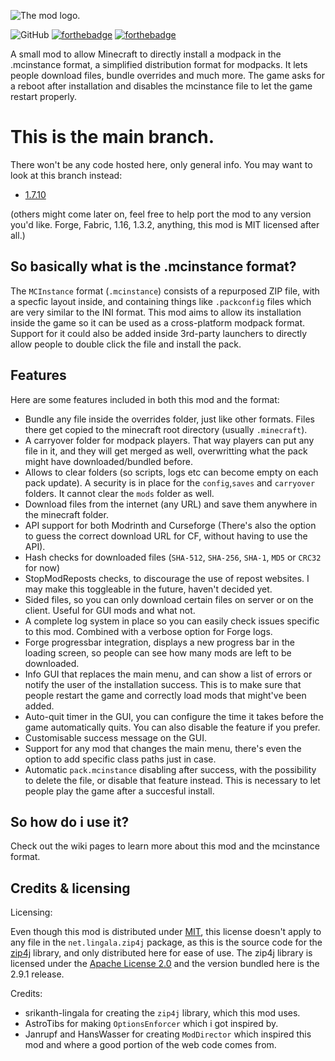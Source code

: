 ![The mod logo.](https://github.com/HRudyPlayZ/MCInstanceLoader/blob/main/logo.png?raw=true)

![GitHub](https://img.shields.io/github/license/HRudyPlayZ/MCInstanceLoader?color=%23389AD5&style=for-the-badge)
[![forthebadge](https://forthebadge.com/images/badges/made-with-java.svg)](https://forthebadge.com)
[![forthebadge](https://forthebadge.com/images/badges/built-with-love.svg)](https://forthebadge.com)

A small mod to allow Minecraft to directly install a modpack in the .mcinstance format, a simplified distribution format for modpacks. It lets people download files, bundle overrides and much more. The game asks for a reboot after installation and disables the mcinstance file to let the game restart properly.

# This is the main branch.
There won't be any code hosted here, only general info. You may want to look at this branch instead:
- [1.7.10](https://github.com/HRudyPlayZ/MCInstanceLoader/tree/1.7.10)

(others might come later on, feel free to help port the mod to any version you'd like. Forge, Fabric, 1.16, 1.3.2, anything, this mod is MIT licensed after all.)

## So basically what is the .mcinstance format?
The `MCInstance` format (`.mcinstance`) consists of a repurposed ZIP file, with a specfic layout inside, and containing things like `.packconfig` files which are very similar to the INI format.
This mod aims to allow its installation inside the game so it can be used as a cross-platform modpack format. Support for it could also be added inside 3rd-party launchers to directly allow people to double click the file and install the pack.

## Features
Here are some features included in both this mod and the format:
- Bundle any file inside the overrides folder, just like other formats. Files there get copied to the minecraft root directory (usually `.minecraft`).
- A carryover folder for modpack players. That way players can put any file in it, and they will get merged as well, overwritting what the pack might have downloaded/bundled before.
- Allows to clear folders (so scripts, logs etc can become empty on each pack update). A security is in place for the `config`,`saves` and `carryover` folders. It cannot clear the `mods` folder as well.
- Download files from the internet (any URL) and save them anywhere in the minecraft folder.
-  API support for both Modrinth and Curseforge (There's also the option to guess the correct download URL for CF, without having to use the API).
- Hash checks for downloaded files (`SHA-512`, `SHA-256`, `SHA-1`, `MD5` or `CRC32` for now)
- StopModReposts checks, to discourage the use of repost websites. I may make this toggleable in the future, haven't decided yet.
- Sided files, so you can only download certain files on server or on the client. Useful for GUI mods and what not.
- A complete log system in place so you can easily check issues specific to this mod. Combined with a verbose option for Forge logs.
- Forge progressbar integration, displays a new progress bar in the loading screen, so people can see how many mods are left to be downloaded.
- Info GUI that replaces the main menu, and can show a list of errors or notify the user of the installation success. This is to make sure that people restart the game and correctly load mods that might've been added.
- Auto-quit timer in the GUI, you can configure the time it takes before the game automatically quits. You can also disable the feature if you prefer.
-  Customisable success message on the GUI.
-  Support for any mod that changes the main menu, there's even the option to add specific class paths just in case.
- Automatic `pack.mcinstance` disabling after success, with the possibility to delete the file, or disable that feature instead. This is necessary to let people play the game after a succesful install.

## So how do i use it?
Check out the wiki pages to learn more about this mod and the mcinstance format.

## Credits & licensing
Licensing: 

Even though this mod is distributed under [MIT](https://github.com/HRudyPlayZ/MCInstanceLoader/blob/main/LICENSE), this license doesn't apply to any file in the `net.lingala.zip4j` package, as this is the source code for the [zip4j](https://github.com/srikanth-lingala/zip4j) library, and only distributed here for ease of use. The zip4j library is licensed under the [Apache License 2.0](https://github.com/srikanth-lingala/zip4j/blob/master/LICENSE) and the version bundled here is the 2.9.1 release.

Credits:
- srikanth-lingala for creating the `zip4j` library, which this mod uses.
- AstroTibs for making `OptionsEnforcer` which i got inspired by.
- Janrupf and HansWasser for creating `ModDirector` which inspired this mod and where a good portion of the web code comes from.
